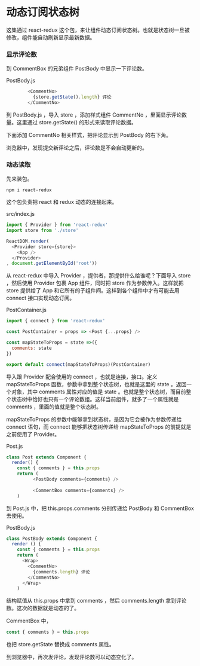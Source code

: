 # 动态订阅状态树

这集通过 react-redux 这个包，来让组件动态订阅状态树。也就是状态树一旦被修改，组件能自动刷新显示最新数据。

### 显示评论数

到 CommentBox 的兄弟组件 PostBody 中显示一下评论数。

PostBody.js

```js
        <CommentNo>
          {store.getState().length} 评论
        </CommentNo>
```

到 PostBody.js ，导入 store ，添加样式组件 CommentNo ，里面显示评论数量。这里通过 store.getState() 的形式来读取评论数据。

下面添加 CommentNo 相关样式，把评论显示到 PostBody 的右下角。

浏览器中，发现提交新评论之后，评论数是不会自动更新的。

### 动态读取

先来装包。

```
npm i react-redux
```

这个包负责把 react 和 redux 动态的连接起来。

src/index.js

```js
import { Provider } from 'react-redux'
import store from './store'

ReactDOM.render(
  <Provider store={store}>
    <App />
  </Provider>
, document.getElementById('root'))
```

从 react-redux 中导入 Provider ，提供者，那提供什么给谁呢？下面导入 store ，然后使用 Provider 包裹 App 组件，同时把 store 作为参数传入。这样就把 store 提供给了 App 和它所有的子组件间。这样到各个组件中才有可能去用 connect 接口实现动态订阅。


PostContainer.js

```js
import { connect } from 'react-redux'

const PostContainer = props => <Post {...props} />

const mapStateToProps = state =>({
  comments: state
})

export default connect(mapStateToProps)(PostContainer)
```

导入跟 Provider 配合使用的 connect ，也就是连接，接口。定义 mapStateToProps 函数，参数中拿到整个状态树，也就是这里的 state 。返回一个对象，其中 comments 属性对应的值是 state 。也就是整个状态树，而目前整个状态树中恰好也只有一个评论数组。这样当前组件，就多了一个属性就是 comments ，里面的值就是整个状态树。

mapStateToProps 的参数中能够拿到状态树，是因为它会被作为参数传递给 connect 语句，而 connect 能够把状态树传递给 mapStateToProps 的前提就是之前使用了 Provider。

Post.js

```js
class Post extends Component {
  render() {
    const { comments } = this.props
    return (
          <PostBody comments={comments} />
   
          <CommentBox comments={comments} />
    )
```

到 Post.js 中，把 this.props.comments 分别传递给 PostBody 和 CommentBox 去使用。

PostBody.js 

```js
class PostBody extends Component {
  render () {
    const { comments } = this.props
    return (
      <Wrap>
        <CommentNo>
          {comments.length} 评论
        </CommentNo>
      </Wrap>
    )
```

结构赋值从 this.props 中拿到 comments ，然后 comments.length 拿到评论数。这次的数据就是动态的了。

CommentBox 中，

```js
const { comments } = this.props
```

也把  store.getState 替换成 comments 属性。

到浏览器中，再次发评论，发现评论数可以动态变化了。
